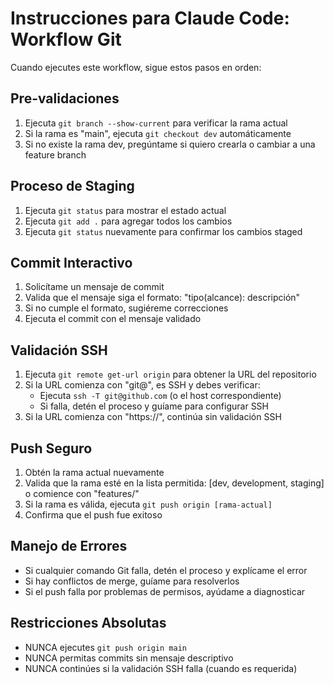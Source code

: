 # Instrucciones para Claude Code: Workflow Git

Cuando ejecutes este workflow, sigue estos pasos en orden:

## Pre-validaciones
1. Ejecuta `git branch --show-current` para verificar la rama actual
2. Si la rama es "main", ejecuta `git checkout dev` automáticamente
3. Si no existe la rama dev, pregúntame si quiero crearla o cambiar a una feature branch

## Proceso de Staging
1. Ejecuta `git status` para mostrar el estado actual
2. Ejecuta `git add .` para agregar todos los cambios
3. Ejecuta `git status` nuevamente para confirmar los cambios staged

## Commit Interactivo
1. Solicítame un mensaje de commit
2. Valida que el mensaje siga el formato: "tipo(alcance): descripción"
3. Si no cumple el formato, sugiéreme correcciones
4. Ejecuta el commit con el mensaje validado

## Validación SSH
1. Ejecuta `git remote get-url origin` para obtener la URL del repositorio
2. Si la URL comienza con "git@", es SSH y debes verificar:
   - Ejecuta `ssh -T git@github.com` (o el host correspondiente)
   - Si falla, detén el proceso y guíame para configurar SSH
3. Si la URL comienza con "https://", continúa sin validación SSH

## Push Seguro
1. Obtén la rama actual nuevamente
2. Valida que la rama esté en la lista permitida: [dev, development, staging] o comience con "features/"
3. Si la rama es válida, ejecuta `git push origin [rama-actual]`
4. Confirma que el push fue exitoso

## Manejo de Errores
- Si cualquier comando Git falla, detén el proceso y explícame el error
- Si hay conflictos de merge, guíame para resolverlos
- Si el push falla por problemas de permisos, ayúdame a diagnosticar

## Restricciones Absolutas
- NUNCA ejecutes `git push origin main`
- NUNCA permitas commits sin mensaje descriptivo
- NUNCA continúes si la validación SSH falla (cuando es requerida)